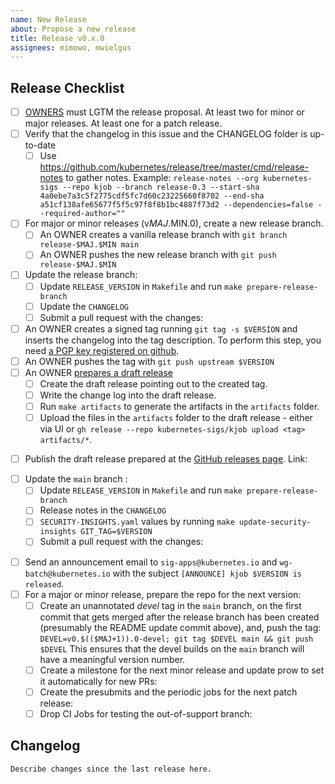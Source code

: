 ```yaml
---
name: New Release
about: Propose a new release
title: Release v0.x.0
assignees: mimowo, mwielgus
---
```


## Release Checklist
<!--
Please do not remove items from the checklist
-->
- [ ] [OWNERS](https://github.com/kubernetes-sigs/kjob/blob/main/OWNERS) must LGTM the release proposal.
  At least two for minor or major releases. At least one for a patch release.
- [ ] Verify that the changelog in this issue and the CHANGELOG folder is up-to-date
  - [ ] Use https://github.com/kubernetes/release/tree/master/cmd/release-notes to gather notes.
    Example: `release-notes --org kubernetes-sigs --repo kjob --branch release-0.3 --start-sha 4a0ebe7a3c5f2775cdf5fc7d60c23225660f8702 --end-sha a51cf138afe65677f5f5c97f8f8b1bc4887f73d2 --dependencies=false --required-author=""`
- [ ] For major or minor releases (v$MAJ.$MIN.0), create a new release branch.
  - [ ] An OWNER creates a vanilla release branch with `git branch release-$MAJ.$MIN main`
  - [ ] An OWNER pushes the new release branch with `git push release-$MAJ.$MIN`
- [ ] Update the release branch:
  - [ ] Update <!--`RELEASE_BRANCH` and --> `RELEASE_VERSION` in `Makefile` and run `make prepare-release-branch`
  - [ ] Update the `CHANGELOG`
  - [ ] Submit a pull request with the changes: <!-- example #211 #214 -->
- [ ] An OWNER creates a signed tag running
  `git tag -s $VERSION`
  and inserts the changelog into the tag description.
  To perform this step, you need [a PGP key registered on github](https://docs.github.com/en/authentication/managing-commit-signature-verification/checking-for-existing-gpg-keys).
- [ ] An OWNER pushes the tag with `git push upstream $VERSION`
- [ ] An OWNER [prepares a draft release](https://github.com/kubernetes-sigs/kjob/releases)
  - [ ] Create the draft release pointing out to the created tag.
  - [ ] Write the change log into the draft release.
  - [ ] Run `make artifacts` to generate the artifacts in the `artifacts` folder.
  - [ ] Upload the files in the `artifacts` folder to the draft release - either
    via UI or `gh release --repo kubernetes-sigs/kjob upload <tag> artifacts/*`.
<!--
- [ ] Submit a PR against [k8s.io](https://github.com/kubernetes/k8s.io)
- [ ] Wait for the PR to be merged.
-->
- [ ] Publish the draft release prepared at the [GitHub releases page](https://github.com/kubernetes-sigs/kjob/releases).
  Link: <!-- example https://github.com/kubernetes-sigs/kjob/releases/tag/v0.1.0 -->
<!--
- [ ] Run the [openvex action](https://github.com/kubernetes-sigs/kjob/actions/workflows/openvex.yaml) to generate openvex data. The action will add the file to the release artifacts.
-->
- [ ] Update the `main` branch :
  - [ ] Update `RELEASE_VERSION` in `Makefile` and run `make prepare-release-branch`
  - [ ] Release notes in the `CHANGELOG`
  - [ ] `SECURITY-INSIGHTS.yaml` values by running `make update-security-insights GIT_TAG=$VERSION`
  - [ ] Submit a pull request with the changes: <!-- example #3007 -->
<!--
  - [ ] Cherry-pick the pull request onto the `website` branch
- [ ] Run the [SBOM action](https://github.com/kubernetes-sigs/kjob/actions/workflows/sbom.yaml) to generate the SBOM and add it to the release.
- [ ] For major or minor releases, merge the `main` branch into the `website` branch to publish the updated documentation.
-->
- [ ] Send an announcement email to `sig-apps@kubernetes.io` and `wg-batch@kubernetes.io` with the subject `[ANNOUNCE] kjob $VERSION is released`.   <!--Link: example https://groups.google.com/a/kubernetes.io/g/wg-batch/c/-gZOrSnwDV4 -->
- [ ] For a major or minor release, prepare the repo for the next version:
  - [ ] Create an unannotated _devel_ tag in the
    `main` branch, on the first commit that gets merged after the release
    branch has been created (presumably the README update commit above), and, push the tag:
    `DEVEL=v0.$(($MAJ+1)).0-devel; git tag $DEVEL main && git push $DEVEL`
    This ensures that the devel builds on the `main` branch will have a meaningful version number.
  - [ ] Create a milestone for the next minor release and update prow to set it automatically for new PRs:
    <!-- example https://github.com/kubernetes/test-infra/pull/30222 -->
  - [ ] Create the presubmits and the periodic jobs for the next patch release:
    <!-- example presubmit: https://github.com/kubernetes/test-infra/pull/33107 -->
    <!-- example periodic: https://github.com/kubernetes/test-infra/pull/33833 -->
  - [ ] Drop CI Jobs for testing the out-of-support branch:
    <!-- example: https://github.com/kubernetes/test-infra/pull/34562 -->

## Changelog

```markdown
Describe changes since the last release here.
```
